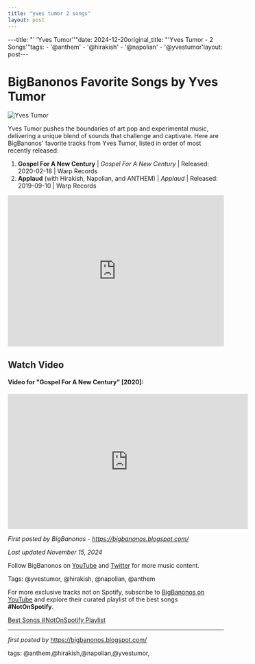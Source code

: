 ```yaml
---
title: "yves tumor 2 songs"
layout: post
---
```

---title: "' 'Yves Tumor''"date: 2024-12-20original_title: "'Yves Tumor - 2 Songs'"tags:  - '@anthem'  - '@hirakish'  - '@napolian'  - '@yvestumor'layout: post---<h1>BigBanonos Favorite Songs by Yves Tumor</h1><img src="https://blogger.googleusercontent.com/img/b/R29vZ2xl/AVvXsEgbRDObiRbMBQnRkbf6pKxrSQ3iHnXlX1NLeOHUtYZO_RevhWLIHsiaho0hjCfT1CmjJNtkvIymFfpM1uLwT2Jvir363cHZ4BTANREW3gK0ldUXQhJK1lvOMh0mdouQGLjMqpbVOr0ZlPA/s1100/Yves+Tumor.jpg" alt="Yves Tumor"> <p>Yves Tumor pushes the boundaries of art pop and experimental music, delivering a unique blend of sounds that challenge and captivate. Here are BigBanonos' favorite tracks from Yves Tumor, listed in order of most recently released:</p> <ol> <li><strong>Gospel For A New Century</strong> | <em>Gospel For A New Century</em> | Released: 2020-02-18 | Warp Records</li> <li><strong>Applaud</strong> (with Hirakish, Napolian, and ANTHEM) | <em>Applaud</em> | Released: 2019-09-10 | Warp Records</li></ol> <div> <iframe src="https://open.spotify.com/embed/playlist/0u0Q26zs9FMVuiZ2xePLUQ?utm_source=generator" width="100%" height="352" frameborder="0" allowfullscreen="" allow="autoplay; clipboard-write; encrypted-media; fullscreen; picture-in-picture" loading="lazy"></iframe></div> <h2>Watch Video</h2><h4>Video for "Gospel For A New Century" [2020]:</h4><div> <iframe allow="accelerometer; autoplay; encrypted-media; gyroscope; picture-in-picture" allowfullscreen="" frameborder="0" height="315" src="https://www.youtube.com/embed/videoseries?list=PLtuNtuTatqI0q1hGnG2voLYMrO7e7tVBm" width="560"></iframe></div> <p><em>First posted by BigBanonos - <a href="https://bigbanonos.blogspot.com/">https://bigbanonos.blogspot.com/</a></em></p><p><em>Last updated November 15, 2024</em></p><p>Follow BigBanonos on <a href="https://www.youtube.com/@BigBanonos">YouTube</a> and <a href="https://x.com/bigbanonos">Twitter</a> for more music content.</p><p>Tags: @yvestumor, @hirakish, @napolian, @anthem</p><!--Subscribe and Playlist Links--><div>    <p>For more exclusive tracks not on Spotify, subscribe to <a href="https://www.youtube.com/@BigBanonos" target="_blank">BigBanonos on YouTube</a> and explore their curated playlist of the best songs <strong>#NotOnSpotify</strong>.</p>    <p><a href="https://www.youtube.com/playlist?list=PLtuNtuTatqI0kFahUCbtbfenC_ET5O_tr" target="_blank">Best Songs #NotOnSpotify Playlist<br /></a></p></div><hr /><p><em>first posted by</em> <a href="https://bigbanonos.blogspot.com/" rel="noopener" target="_new">https://bigbanonos.blogspot.com/</a></p><p>tags: @anthem,@hirakish,@napolian,@yvestumor,</p>